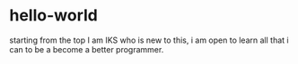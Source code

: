 # hello-world
starting from the top
I am IKS who is new to this, i am open to learn all that i can to be a become a better programmer. 
